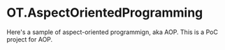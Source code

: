 # OT.AspectOrientedProgramming
Here's a sample of aspect-oriented programmign, aka AOP.
This is a PoC project for AOP.